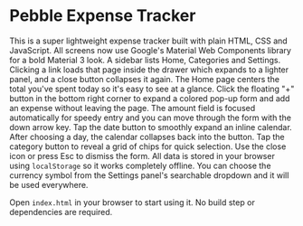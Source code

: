 # Pebble Expense Tracker

This is a super lightweight expense tracker built with plain HTML, CSS and JavaScript.
All screens now use Google's Material Web Components library for a bold Material 3 look. A sidebar lists Home, Categories and Settings. Clicking a link loads that page inside the drawer which expands to a lighter panel, and a close button collapses it again.
The Home page centers the total you've spent today so it's easy to see at a glance.
Click the floating "+" button in the bottom right corner to expand a colored pop-up form and add an expense without leaving the page. The amount field is focused automatically for speedy entry and you can move through the form with the down arrow key. Tap the date button to smoothly expand an inline calendar. After choosing a day, the calendar collapses back into the button. Tap the category button to reveal a grid of chips for quick selection. Use the close icon or press Esc to dismiss the form.
All data is stored in your browser using `localStorage` so it works completely offline. You can choose the currency symbol from the Settings panel's searchable dropdown and it will be used everywhere.

Open `index.html` in your browser to start using it. No build step or dependencies are required.
